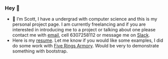 ### Hey 👋
- 🔭 I’m Scott, I have a undergrad with computer science and this is my personal project page. I am currently freelancing and if you are interested in introducing me to a project or talking about one please contact me with [email](palmer.sr@gmail.com), cell 6307258112 or message me on [Slack](https://techguppy.slack.com/).
- Here is my [resume](https://palmer81.github.io/Resume/). Let me know if you would like some examples, I did do some work with [Five Rings Armory](https://fiveringsarmory.com/). Would be very to demonstrate something with bootstrap.
